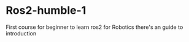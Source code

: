 # Ros2-humble-1
First course for beginner to learn ros2 for Robotics 
there's an guide to introduction 
